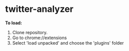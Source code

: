 # twitter-analyzer

**To load:** <br>
1. Clone repository. <br>
2. Go to chrome://extensions
3. Select 'load unpacked' and choose the 'plugins' folder
